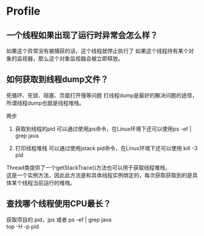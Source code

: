 # Profile

## 一个线程如果出现了运行时异常会怎么样？

如果这个异常没有被捕获的话，这个线程就停止执行了
如果这个线程持有某个对象的监视器，那么这个对象监视器会被立即释放。  

## 如何获取到线程dump文件？

死循环、死锁、阻塞、页面打开慢等问题
打线程dump是最好的解决问题的途径，所谓线程dump也就是线程堆栈。  

两步
1. 获取到线程的pid
可以通过使用jps命令，在Linux环境下还可以使用ps -ef | grep java  

2. 打印线程堆栈
可以通过使用jstack pid命令，在Linux环境下还可以使用 kill -3 pid  

Thread类提供了一个getStackTrace()方法也可以用于获取线程堆栈，  
这是一个实例方法，因此此方法是和具体线程实例绑定的，每次获取获取到的是具体某个线程当前运行的堆栈。  

## 查找哪个线程使用CPU最长？  

获取项目的 pid，jps 或者 ps -ef | grep java  
top -H -p pid  
